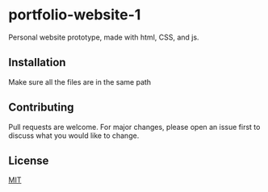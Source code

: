 # portfolio-website-1

Personal website prototype, made with html, CSS, and js.

## Installation

Make sure all the files are in the same path

## Contributing

Pull requests are welcome. For major changes, please open an issue first to discuss what you would like to change.

## License

[MIT](https://choosealicense.com/licenses/mit/)

